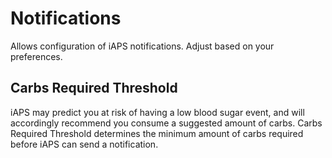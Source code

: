 # Notifications
Allows configuration of iAPS notifications. Adjust based on your preferences. 

## Carbs Required Threshold
iAPS may predict you at risk of having a low blood sugar event, and will accordingly recommend you consume a suggested amount of carbs. Carbs Required Threshold determines the minimum amount of carbs required before iAPS can send a notification. 
